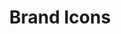 ---
codehost: https://github.com/https://github.com/rdimascio/icons
logohandle: brandicons
sort: brandicons
title: Brand Icons
website: https://brandicons.org/
---